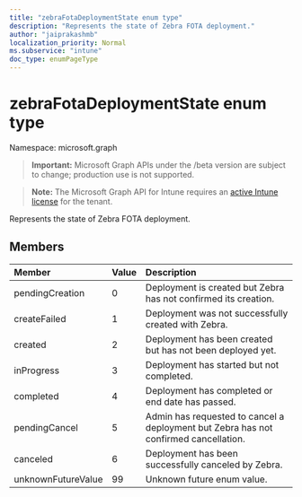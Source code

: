 ```yaml
---
title: "zebraFotaDeploymentState enum type"
description: "Represents the state of Zebra FOTA deployment."
author: "jaiprakashmb"
localization_priority: Normal
ms.subservice: "intune"
doc_type: enumPageType
---
```


# zebraFotaDeploymentState enum type

Namespace: microsoft.graph

> **Important:** Microsoft Graph APIs under the /beta version are subject to change; production use is not supported.

> **Note:** The Microsoft Graph API for Intune requires an [active Intune license](https://go.microsoft.com/fwlink/?linkid=839381) for the tenant.

Represents the state of Zebra FOTA deployment.

## Members
|Member|Value|Description|
|:---|:---|:---|
|pendingCreation|0|Deployment is created but Zebra has not confirmed its creation.|
|createFailed|1|Deployment was not successfully created with Zebra.|
|created|2|Deployment has been created but has not been deployed yet.|
|inProgress|3|Deployment has started but not completed.|
|completed|4|Deployment has completed or end date has passed.|
|pendingCancel|5|Admin has requested to cancel a deployment but Zebra has not confirmed cancellation.|
|canceled|6|Deployment has been successfully canceled by Zebra.|
|unknownFutureValue|99|Unknown future enum value.|